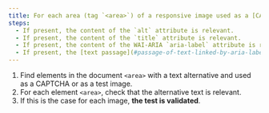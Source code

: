 ```yaml
---
title: For each area (tag `<area>`) of a responsive image used as a [CAPTCHA](#captcha) or as a [test image](#test-image), having a [text alternative](#text-alternative-image), is this alternative relevant?
steps:
  - If present, the content of the `alt` attribute is relevant.
  - If present, the content of the `title` attribute is relevant.
  - If present, the content of the WAI-ARIA `aria-label` attribute is relevant.
  - If present, the [text passage](#passage-of-text-linked-by-aria-labelledby-or-aria-describedby) associated via the `aria-labelledby` WAI-ARIA attribute is relevant.
---
```


1. Find elements in the document `<area>` with a text alternative and used as a CAPTCHA or as a test image.
2. For each element `<area>`, check that the alternative text is relevant.
3. If this is the case for each image, **the test is validated**.
